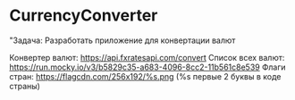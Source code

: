# CurrencyConverter

"Задача: Разработать приложение для конвертации валют

Конвертер валют: https://api.fxratesapi.com/convert
Список всех валют: https://run.mocky.io/v3/b5829c35-a683-4096-8cc2-11b561c8e539
Флаги стран: https://flagcdn.com/256x192/%s.png (%s первые 2 буквы в коде страны)

